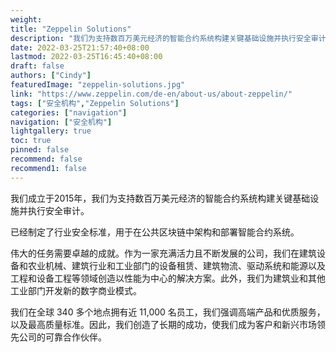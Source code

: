 ```yaml
---
weight: 
title: "Zeppelin Solutions"
description: "我们为支持数百万美元经济的智能合约系统构建关键基础设施并执行安全审计。已经制定了行业安全标准，用于在公共区块链中架构和部署智能合约系统。"
date: 2022-03-25T21:57:40+08:00
lastmod: 2022-03-25T16:45:40+08:00
draft: false
authors: ["Cindy"]
featuredImage: "zeppelin-solutions.jpg"
link: "https://www.zeppelin.com/de-en/about-us/about-zeppelin/"
tags: ["安全机构","Zeppelin Solutions"]
categories: ["navigation"]
navigation: ["安全机构"]
lightgallery: true
toc: true
pinned: false
recommend: false
recommend1: false
---
```


我们成立于2015年，我们为支持数百万美元经济的智能合约系统构建关键基础设施并执行安全审计。

已经制定了行业安全标准，用于在公共区块链中架构和部署智能合约系统。

伟大的任务需要卓越的成就。作为一家充满活力且不断发展的公司，我们在建筑设备和农业机械、建筑行业和工业部门的设备租赁、建筑物流、驱动系统和能源以及工程和设备工程等领域创造以性能为中心的解决方案。此外，我们为建筑业和其他工业部门开发新的数字商业模式。

我们在全球 340 多个地点拥有近 11,000 名员工，我们强调高端产品和优质服务，以及最高质量标准。因此，我们创造了长期的成功，使我们成为客户和新兴市场领先公司的可靠合作伙伴。
